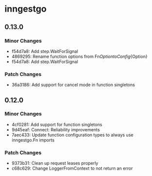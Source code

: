 # inngestgo

## 0.13.0

### Minor Changes

- f54d7a8: Add step.WaitForSignal
- 4869295: Rename function options from Fn${Option} to Config${Option}
- f54d7a8: Add step.WaitForSignal

### Patch Changes

- 36a3186: Add support for cancel mode in function singletons

## 0.12.0

### Minor Changes

- 4cf0281: Add support for function singletons
- 9d45eaf: Connect: Reliability improvements
- 7aec433: Update function configuration types to always use inngestgo.Fn imports

### Patch Changes

- 9373b31: Clean up request leases properly
- c68c629: Change LoggerFromContext to not return an error
